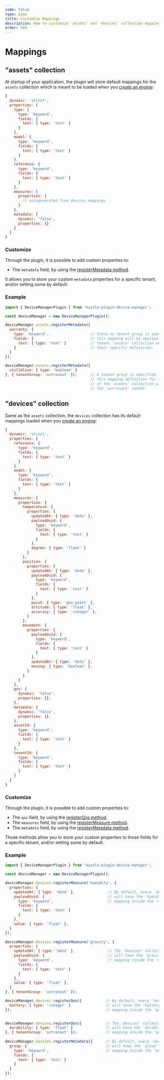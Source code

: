 ```yaml
---
code: false
type: page
title: Customize Mappings
description: How to customize 'assets' and 'devices' collection mappings
order: 500
---
```


# Mappings

## "assets" collection

At startup of your application, the plugin will store default mappings for the `assets` collection which is meant to be loaded when you [create an engine](/kuzzle-iot-platform/device-manager/1/controllers/engine/create):

```js
{
  dynamic: 'strict',
  properties: {
    type: {
      type: 'keyword',
      fields: {
        text: { type: 'text' }
      }
    },
    model: {
      type: 'keyword',
      fields: {
        text: { type: 'text' }
      }
    },
    reference: {
      type: 'keyword',
      fields: {
        text: { type: 'text' }
      }
    },
    measures: {
      properties: {
        // autogenerated from devices mappings
      }
    },
    metadata: {
      dynamic: 'false',
      properties: {}
    }
  }
}
```

### Customize

Through the plugin, it is possible to add custom properties to:

- The `metadata` field, by using the [registerMetadata method](/kuzzle-iot-platform/device-manager/1/classes/assets-custom-properties/register-metadata).

It allows you to store your custom `metadata` properties for a specific tenant, and/or setting some by default.

### Example

```js
import { DeviceManagerPlugin } from 'kuzzle-plugin-device-manager';

const deviceManager = new DeviceManagerPlugin();

deviceManager.assets.registerMetadata({
  warranty: {
    type: 'keyword',                   // Since no tenant group is specified,
    fields: {                          // this mapping will be applied to every
      text: { type: 'text' }           // tenant 'assets' collection who does not
    }                                  // their specific definition.
  }
});

deviceManager.assets.registerMetadata({
  stillAlive: { type: 'boolean' }
}, { tenantGroup: 'astronaut' });      // A tenant group is specified : 'astronaut'.
                                       // This mapping definition for the `metadata` field
                                       // of the `assets` collection will only be applied for
                                       // the 'astronaut' tenant.
```                                    

## "devices" collection

Same as the `assets` collection, the `devices` collection has its default mappings loaded when you [create an engine](/kuzzle-iot-platform/device-manager/1/controllers/engine/create):

```js
{
  dynamic: 'strict',
  properties: {
    reference: {
      type: 'keyword',
      fields: {
        text: { type: 'text' }
      }
    },
    model: {
      type: 'keyword',
      fields: {
        text: { type: 'text' }
      }
    },
    measures: {
      properties: {
        temperature: {
          properties: {
            updatedAt: { type: 'date' },
            payloadUuid: {
              type: 'keyword',
              fields: {
                text: { type: 'text' }
              }
            },
            degree: { type: 'float' }
          }
        },
        position: {
          properties: {
            updatedAt: { type: 'date' },
            payloadUuid: {
              type: 'keyword',
              fields: {
                text: { type: 'text' }
              }
            },
            point: { type: 'geo_point' },
            altitude: { type: 'float' },
            accuracy: { type: 'integer' },
          }
        },
        movement: {
          properties: {
            payloadUuid: {
              type: 'keyword',
              fields: {
                text: { type: 'text' }
              }
            },
            updatedAt: { type: 'date' },
            moving: { type: 'boolean' },
          }
        }
      }
    },
    qos: {
      dynamic: 'false',
      properties: {},
    },
    metadata: {
      dynamic: 'false',
      properties: {},
    },
    assetId: {
      type: 'keyword',
      fields: {
        text: { type: 'text' }
      }
    },
    tenantId: {
      type: 'keyword',
      fields: {
        text: { type: 'text' }
      }
    }
  }
}
```

### Customize

Through the plugin, it is possible to add custom properties to:

- The `qos` field, by using the [registerQos method](/kuzzle-iot-platform/device-manager/1/classes/devices-custom-properties/register-qos).
- The `measures` field, by using the [registerMeasure method](/kuzzle-iot-platform/device-manager/1/classes/devices-custom-properties/register-measure).
- The `metadata` field, by using the [registerMetadata method](/kuzzle-iot-platform/device-manager/1/classes/devices-custom-properties/register-metadata).

Those methods allow you to store your custom properties to those fields for a specific tenant, and/or setting some by default.

### Example

```js
import { DeviceManagerPlugin } from 'kuzzle-plugin-device-manager';

const deviceManager = new DeviceManagerPlugin();

deviceManager.devices.registerMeasure('humidity', {
  properties: {
    updatedAt: { type: 'date' },               // By default, every 'devices' tenant collection
    payloadUuid: {                             // will have the 'humidity' property with the provided
      type: 'keyword',                         // mapping inside the 'measures' field.
      fields: {
        text: { type: 'text' }
      }
    },
    value: { type: 'float' },
  }
});

deviceManager.devices.registerMeasure('gravity', {
  properties: {
    updatedAt: { type: 'date' },               // The 'devices' collection of the 'astronaut' tenant
    payloadUuid: {                             // will have the 'gravity' property with the provided
      type: 'keyword',                         // mapping inside the 'measures' field.
      fields: {
        text: { type: 'text' }
      }
    },
    value: { type: 'float' },
  }
}, { tenantGroup: 'astronaut' });

deviceManager.devices.registerQos({           // By default, every 'devices' tenant collection
  battery: { type: 'integer' }                // will have the 'battery' property with the provided  
});                                           // mapping inside the 'qod' field.
                                              

deviceManager.devices.registerQos({           // The 'devices' collection of the 'astronaut' tenant
  durability: { type: 'float' }               // will have the 'durability' property with the provided
}, { tenantGroup: 'astronaut' });             // mapping inside the 'qos' field.
                                              
deviceManager.devices.registerMetadata({      // By default, every 'devices' tenant collection
  group: {                                    // will have the 'group' property with the provided
    type: 'keyword',                          // mapping inside the 'metadata' field. 
    fields: {                                  
      text: { type: 'text' }
    }
  }
});
```
